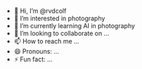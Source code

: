 - 👋 Hi, I’m @rvdcolf
- 👀 I’m interested in photography
- 🌱 I’m currently learning AI in photography
- 💞️ I’m looking to collaborate on ...
- 📫 How to reach me ...
- 😄 Pronouns: ...
- ⚡ Fun fact: ...

<!---
rvdcolf/rvdcolf is a ✨ special ✨ repository because its `README.md` (this file) appears on your GitHub profile.
You can click the Preview link to take a look at your changes.
--->
